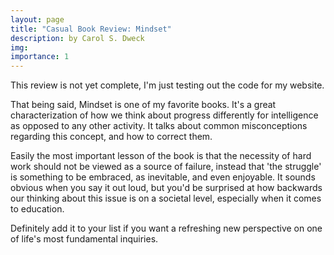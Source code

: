 ```yaml
---
layout: page
title: "Casual Book Review: Mindset"
description: by Carol S. Dweck
img:
importance: 1
---
```


This review is not yet complete, I'm just testing out the code for my website.

That being said, Mindset is one of my favorite books. It's a great characterization of how we think about progress differently for intelligence as opposed to any other activity. It talks about common misconceptions regarding this concept, and how to correct them. 

Easily the most important lesson of the book is that the necessity of hard work should not be viewed as a source of failure, instead that 'the struggle' is something to be embraced, as inevitable, and even enjoyable. It sounds obvious when you say it out loud, but you'd be surprised at how backwards our thinking about this issue is on a societal level, especially when it comes to education.

Definitely add it to your list if you want a refreshing new perspective on one of life's most fundamental inquiries. 